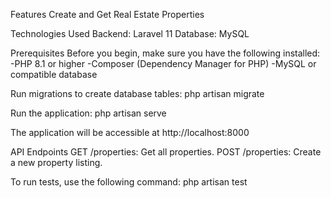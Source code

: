 Features
Create and Get Real Estate Properties

Technologies Used
Backend: Laravel 11
Database: MySQL


Prerequisites
Before you begin, make sure you have the following installed:
-PHP 8.1 or higher
-Composer (Dependency Manager for PHP)
-MySQL or compatible database

Run migrations to create database tables:
php artisan migrate

Run the application:
php artisan serve

The application will be accessible at http://localhost:8000

API Endpoints
GET /properties: Get all properties.
POST /properties: Create a new property listing.


To run tests, use the following command:
php artisan test



